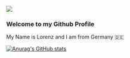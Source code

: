 <a href="https://media.giphy.com/media/a6kyEQD1IJqZVhgcsl/giphy.gif"><img src="https://media.giphy.com/media/a6kyEQD1IJqZVhgcsl/giphy.gif"></a>
### Welcome to my Github Profile
My Name is Lorenz and I am from Germany :de:

[![Anurag's GitHub stats](https://github-readme-stats.vercel.app/api?username=187Qrly&?theme=midnight-purple)](https://github.com/anuraghazra/github-readme-stats)

